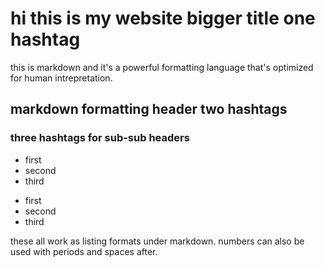 # hi this is my website bigger title one hashtag

this is markdown and it's a powerful formatting language that's optimized for human intrepretation. 


## markdown formatting header two hashtags

### three hashtags for sub-sub headers 

- first 
- second 
- third 

* first
* second 
* third 

these all work as listing formats under markdown. numbers can also be used with periods and spaces after. 
